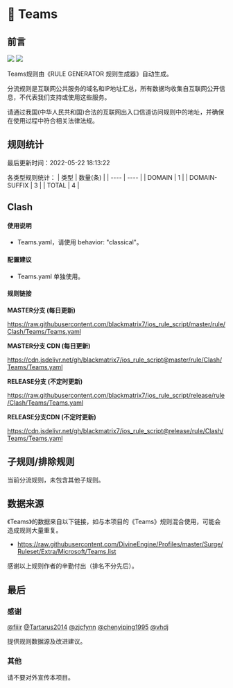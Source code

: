 # 🧸 Teams

## 前言

![](https://shields.io/badge/-移除重复规则-ff69b4) ![](https://shields.io/badge/-IP--CIDR(6)合并-blueviolet) 

Teams规则由《RULE GENERATOR 规则生成器》自动生成。

分流规则是互联网公共服务的域名和IP地址汇总，所有数据均收集自互联网公开信息，不代表我们支持或使用这些服务。

请通过我国(中华人民共和国)合法的互联网出入口信道访问规则中的地址，并确保在使用过程中符合相关法律法规。

## 规则统计

最后更新时间：2022-05-22 18:13:22

各类型规则统计：
| 类型 | 数量(条)  | 
| ---- | ----  |
| DOMAIN | 1  | 
| DOMAIN-SUFFIX | 3  | 
| TOTAL | 4  | 


## Clash 

#### 使用说明
- Teams.yaml，请使用 behavior: "classical"。

#### 配置建议
- Teams.yaml 单独使用。

#### 规则链接
**MASTER分支 (每日更新)**

https://raw.githubusercontent.com/blackmatrix7/ios_rule_script/master/rule/Clash/Teams/Teams.yaml

**MASTER分支 CDN (每日更新)**

https://cdn.jsdelivr.net/gh/blackmatrix7/ios_rule_script@master/rule/Clash/Teams/Teams.yaml

**RELEASE分支 (不定时更新)**

https://raw.githubusercontent.com/blackmatrix7/ios_rule_script/release/rule/Clash/Teams/Teams.yaml

**RELEASE分支CDN (不定时更新)**

https://cdn.jsdelivr.net/gh/blackmatrix7/ios_rule_script@release/rule/Clash/Teams/Teams.yaml

## 子规则/排除规则


当前分流规则，未包含其他子规则。

## 数据来源

《Teams》的数据来自以下链接，如与本项目的《Teams》规则混合使用，可能会造成规则大量重复。

- https://raw.githubusercontent.com/DivineEngine/Profiles/master/Surge/Ruleset/Extra/Microsoft/Teams.list


感谢以上规则作者的辛勤付出（排名不分先后）。

## 最后

### 感谢

[@fiiir](https://github.com/fiiir) [@Tartarus2014](https://github.com/Tartarus2014) [@zjcfynn](https://github.com/zjcfynn) [@chenyiping1995](https://github.com/chenyiping1995) [@vhdj](https://github.com/vhdj)

提供规则数据源及改进建议。

### 其他

请不要对外宣传本项目。